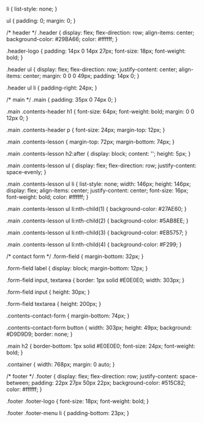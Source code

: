 
li {
  list-style: none;
}

ul {
  padding: 0;
  margin: 0;
}

/* header */
.header {
  display: flex;
  flex-direction: row;
  align-items: center;
  background-color: #29BA66;
  color: #ffffff;
}

.header-logo {
  padding: 14px 0 14px 27px;
  font-size: 18px;
  font-weight: bold;
}

.header ul {
  display: flex;
  flex-direction: row;
  justify-content: center;
  align-items: center;
  margin: 0 0 0 49px;
  padding: 14px 0;
}

.header ul li {
  padding-right: 24px;
}

/* main */
.main {
  padding: 35px 0 74px 0;
}

.main .contents-header h1 {
  font-size: 64px;
  font-weight: bold;
  margin: 0 0 12px 0;
}

.main .contents-header p {
  font-size: 24px;
  margin-top: 12px;
}

.main .contents-lesson {
  margin-top: 72px;
  margin-bottom: 74px;
}

.main .contents-lesson h2:after {
  display: block;
  content: '';
  height: 5px;
}

.main .contents-lesson ul {
  display: flex;
  flex-direction: row;
  justify-content: space-evenly;
}

.main .contents-lesson ul li {
  list-style: none;
  width: 146px;
  height: 146px;
  display: flex;
  align-items: center;
  justify-content: center;
  font-size: 16px;
  font-weight: bold;
  color: #ffffff;
}

.main .contents-lesson ul li:nth-child(1) {
  background-color: #27AE60;
}

.main .contents-lesson ul li:nth-child(2) {
  background-color: #5AB8EE;
}

.main .contents-lesson ul li:nth-child(3) {
  background-color: #EB5757;
}

.main .contents-lesson ul li:nth-child(4) {
  background-color: #F299;
}


/* contact form */
.form-field {
  margin-bottom: 32px;
}

.form-field label {
  display: block;
  margin-bottom: 12px;
}

.form-field input,
textarea {
  border: 1px solid #E0E0E0;
  width: 303px;
}

.form-field input {
  height: 30px;
}

.form-field textarea {
  height: 200px;
}

.contents-contact-form {
  margin-bottom: 74px;
}

.contents-contact-form button {
  width: 303px;
  height: 49px;
  background: #D9D9D9;
  border: none;
}

.main h2 {
  border-bottom: 1px solid #E0E0E0;
  font-size: 24px;
  font-weight: bold;
}

.container {
  width: 768px;
  margin: 0 auto;
}

/* footer */
.footer {
  display: flex;
  flex-direction: row;
  justify-content: space-between;
  padding: 22px 27px 50px 22px;
  background-color: #515C82;
  color: #ffffff;
}

.footer .footer-logo {
  font-size: 18px;
  font-weight: bold;
}

.footer .footer-menu li {
  padding-bottom: 23px;
}
